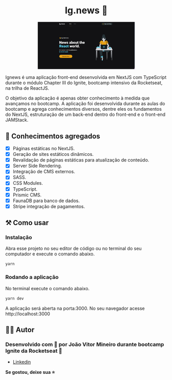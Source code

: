 <h1 align="center">Ig.news 📰</h1>

<p align="center">
  <img alt="ig.news" src="public/IGNEWS.gif" width="60%">
</p>

<p>Ignews é uma aplicação front-end desenvolvida em NextJS com TypeScript durante o módulo Chapter III do Ignite, bootcamp intensivo da Rocketseat, na trilha de ReactJS.</p>
<P>O objetivo da aplicação é apenas obter conhecimento à medida que avançamos no bootcamp. A aplicação foi desenvolvida durante as aulas do bootcamp e agrega conhecimentos diversos, dentre eles os fundamentos do NextJS, estruturação de um back-end dentro do front-end e o front-end JAMStack.</p>

<h2>🎯 Conhecimentos agregados</h2>

- [x]  Páginas estáticas no NextJS.
- [x]  Geração de sites estáticos dinâmicos.
- [x]  Revalidação de páginas estáticas para atualização de conteúdo.
- [x]  Server Side Rendering.
- [x]  Integração de CMS externos.
- [x]  SASS.
- [x]  CSS Modules.
- [x]  TypeScript.
- [x]  Prismic CMS.
- [x]  FaunaDB para banco de dados.
- [x]  Stripe integração de pagamentos.

<h2>⚒️ Como usar</h2>
<h3>Instalação</h3>
<p>Abra esse projeto no seu editor de código ou no terminal do seu computador e execute o comando abaixo.</p>

```sh
yarn
```

<h3>Rodando a aplicação</h3>
  <p>No terminal execute o comando abaixo.</p>

```sh
yarn dev
```

<p>A aplicação será aberta na porta:3000. No seu navegador acesse http://localhost:3000</p>

<h2 id="autor">🤵🏽 Autor</h2>

<h3>Desenvolvido com 💖 por João Vitor Mineiro durante bootcamp Ignite da Rocketseat 🚀 </h3>

* [Linkedin](https://www.linkedin.com/in/jvmineiro/)

  
<strong align="center">Se gostou, deixe sua ⭐️</strong>
